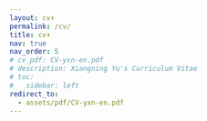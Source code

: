 ```yaml
---
layout: cv⬇
permalink: /cv/
title: cv⬇
nav: true
nav_order: 5
# cv_pdf: CV-yxn-en.pdf
# description: Xiangning Yu's Curriculum Vitae
# toc:
#   sidebar: left
redirect_to:
  - assets/pdf/CV-yxn-en.pdf
---
```

